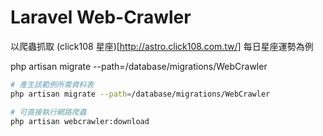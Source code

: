 # Laravel Web-Crawler

以爬蟲抓取 (click108 星座)[http://astro.click108.com.tw/] 每日星座運勢為例

php artisan migrate --path=/database/migrations/WebCrawler

``` bash
# 產生該範例所需資料表
php artisan migrate --path=/database/migrations/WebCrawler

# 可直接執行網路爬蟲
php artisan webcrawler:download
```
